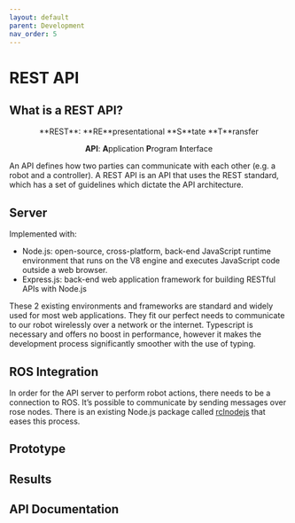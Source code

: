 ```yaml
---
layout: default
parent: Development
nav_order: 5
---
```


# REST API

## What is a REST API?

<center>
<div class="code-example" markdown="1">
**REST**: **RE**presentational **S**tate **T**ransfer

**API**: **A**pplication **P**rogram **I**nterface
</div>
</center>


An API defines how two parties can communicate with each other (e.g. a robot and a controller). A REST API is an API that uses the REST standard, which has a set of guidelines which dictate the API architecture.

## Server
Implemented with:

- Node.js: open-source, cross-platform, back-end JavaScript runtime environment that runs on the V8 engine and executes JavaScript code outside a web browser.
- Express.js: back-end web application framework for building RESTful APIs with Node.js

These 2 existing environments and frameworks are standard and widely used for most web applications. They fit our perfect needs to communicate to our robot wirelessly over a network or the internet. Typescript is necessary and offers no boost in performance, however it makes the development process significantly smoother with the use of typing.

## ROS Integration

In order for the API server to perform robot actions, there needs to be a connection to ROS. It’s possible to communicate by sending messages over rose nodes. There is an existing Node.js package called [rclnodejs](https://www.npmjs.com/package/rclnodejs) that eases this process.

## Prototype

## Results

## API Documentation
